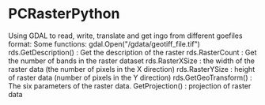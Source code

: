 # PCRasterPython

Using GDAL to read, write, translate and get ingo from different goefiles format:
Some functions:
gdal.Open("/gdata/geotiff_file.tif")
rds.GetDescription() : Get the description of the raster
rds.RasterCount : Get the number of bands in the raster dataset
rds.RasterXSize : the width of the raster data (the number of pixels in the X direction)
rds.RasterYSize : height of raster data (number of pixels in the Y direction)
rds.GetGeoTransform() : The six parameters of the raster data.
GetProjection() : projection of raster data